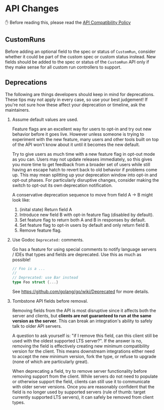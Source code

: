 # API Changes

✋ Before reading this, please read the
[API Compatibility Policy](../../api_compatibility_policy.md)

## CustomRuns

Before adding an optional field to the spec or status of `CustomRun`,
consider whether it could be part of the custom spec or custom status instead.
New fields should be added to the spec or status of the `CustomRun` API only if they
make sense for all custom run controllers to support.

## Deprecations

The following are things developers should keep in mind for deprecations. These
tips may not apply in every case, so use your best judgement! If you're not sure
how these affect your deprecation or timeline, ask the maintainers.

1. Assume default values are used.

   Feature flags are an excellent way for users to opt-in and try out new
   behavior before it goes live. However unless someone is trying to experiment
   with the new feature, many users and other tools built on top of the API
   won't know about it until it becomes the new default.

   Try to give users as much time with a new feature flag in opt-out mode as you
   can. Users may not update releases immediately, so this gives you more time
   to get feedback from a broader set of users while still having an escape
   hatch to revert back to old behavior if problems come up. This may mean
   splitting up your deprecation window into opt-in and opt-out phases. For
   particularly disruptive changes, consider making the switch to opt-out its
   own deprecation notification.

   A conservative deprecation sequence to move from field A -> B might look
   like:

   1. (inital state) Return field A
   2. Introduce new field B with opt-in feature flag (disabled by default).
   3. Set feature flag to return both A and B in responses by default.
   4. Set feature flag to opt-in users by default and only return field B.
   5. Remove feature flag.

2. Use Godoc `Deprecated:` comments.

   Go has a feature for using special comments to notify language servers / IDEs
   that types and fields are deprecated. Use this as much as possible!

   ```go
   // Foo is a ...
   //
   // Deprecated: use Bar instead
   type Foo struct {...}
   ```

   See https://github.com/golang/go/wiki/Deprecated for more details.

3. Tombstone API fields before removal.

   Removing fields from the API is most disruptive since it affects both the
   server and clients, but **clients are not guaranteed to run at the same
   version as the server**. This can break an integration's ability to safely
   talk to older API servers.

   A question to ask yourself is: "if I remove this field, can this client still
   be used with the oldest supported LTS server?". If the answer is no, removing
   the field is effectively creating new minimum compatibility version for the
   client. This means downstream integrations either need to accept the new
   minimum version, fork the type, or refuse to upgrade (none of which are
   particularly great).

   When deprecating a field, try to remove server functionality before removing
   support from the client. While servers do not need to populate or otherwise
   support the field, clients can still use it to communicate with older server
   versions. Once you are reasonably confident that the field is no longer used
   by supported servers (rule of thumb: target currently supported LTS servers),
   it can safely be removed from client types.
